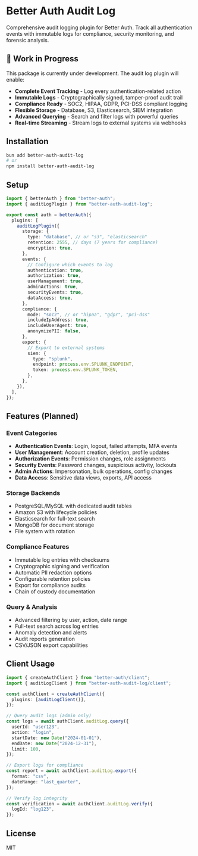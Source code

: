 # Better Auth Audit Log

Comprehensive audit logging plugin for Better Auth. Track all authentication events with immutable logs for compliance, security monitoring, and forensic analysis.

## 🚧 Work in Progress

This package is currently under development. The audit log plugin will enable:

- **Complete Event Tracking** - Log every authentication-related action
- **Immutable Logs** - Cryptographically signed, tamper-proof audit trail
- **Compliance Ready** - SOC2, HIPAA, GDPR, PCI-DSS compliant logging
- **Flexible Storage** - Database, S3, Elasticsearch, SIEM integration
- **Advanced Querying** - Search and filter logs with powerful queries
- **Real-time Streaming** - Stream logs to external systems via webhooks

## Installation

```bash
bun add better-auth-audit-log
# or
npm install better-auth-audit-log
```

## Setup

```typescript
import { betterAuth } from "better-auth";
import { auditLogPlugin } from "better-auth-audit-log";

export const auth = betterAuth({
  plugins: [
    auditLogPlugin({
      storage: {
        type: "database", // or "s3", "elasticsearch"
        retention: 2555, // days (7 years for compliance)
        encryption: true,
      },
      events: {
        // Configure which events to log
        authentication: true,
        authorization: true,
        userManagement: true,
        adminActions: true,
        securityEvents: true,
        dataAccess: true,
      },
      compliance: {
        mode: "soc2", // or "hipaa", "gdpr", "pci-dss"
        includeIpAddress: true,
        includeUserAgent: true,
        anonymizePII: false,
      },
      export: {
        // Export to external systems
        siem: {
          type: "splunk",
          endpoint: process.env.SPLUNK_ENDPOINT,
          token: process.env.SPLUNK_TOKEN,
        },
      },
    }),
  ],
});
```

## Features (Planned)

### Event Categories

- **Authentication Events**: Login, logout, failed attempts, MFA events
- **User Management**: Account creation, deletion, profile updates
- **Authorization Events**: Permission changes, role assignments
- **Security Events**: Password changes, suspicious activity, lockouts
- **Admin Actions**: Impersonation, bulk operations, config changes
- **Data Access**: Sensitive data views, exports, API access

### Storage Backends

- PostgreSQL/MySQL with dedicated audit tables
- Amazon S3 with lifecycle policies
- Elasticsearch for full-text search
- MongoDB for document storage
- File system with rotation

### Compliance Features

- Immutable log entries with checksums
- Cryptographic signing and verification
- Automatic PII redaction options
- Configurable retention policies
- Export for compliance audits
- Chain of custody documentation

### Query & Analysis

- Advanced filtering by user, action, date range
- Full-text search across log entries
- Anomaly detection and alerts
- Audit reports generation
- CSV/JSON export capabilities

## Client Usage

```typescript
import { createAuthClient } from "better-auth/client";
import { auditLogClient } from "better-auth-audit-log/client";

const authClient = createAuthClient({
  plugins: [auditLogClient()],
});

// Query audit logs (admin only)
const logs = await authClient.auditLog.query({
  userId: "user123",
  action: "login",
  startDate: new Date("2024-01-01"),
  endDate: new Date("2024-12-31"),
  limit: 100,
});

// Export logs for compliance
const report = await authClient.auditLog.export({
  format: "csv",
  dateRange: "last_quarter",
});

// Verify log integrity
const verification = await authClient.auditLog.verify({
  logId: "log123",
});
```

## License

MIT
